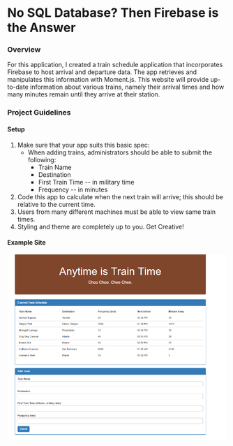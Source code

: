 # No SQL Database? Then Firebase is the Answer

### Overview

For this application, I created a train schedule application that incorporates Firebase to host arrival and departure data. The app retrieves and manipulates this information with Moment.js. This website will provide up-to-date information about various trains, namely their arrival times and how many minutes remain until they arrive at their station.

### Project Guidelines

#### Setup

1. Make sure that your app suits this basic spec:
    * When adding trains, administrators should be able to submit the following:
        * Train Name
        * Destination
        * First Train Time -- in military time
        * Frequency -- in minutes
2. Code this app to calculate when the next train will arrive; this should be relative to the current time.
3. Users from many different machines must be able to view same train times.
4. Styling and theme are completely up to you. Get Creative!

#### Example Site

![sampleSite](assets/images/Train_Time_Image.png)
            

